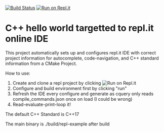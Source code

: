 [![Build Status](https://travis-ci.org/JeremyBorys/repl-cpp11.svg?branch=master)](https://travis-ci.org/JeremyBorys/repl-cpp11) [![Run on Repl.it](https://repl.it/badge/github/JeremyBorys/repl-cpp11)](https://repl.it/github/JeremyBorys/repl-cpp11)

# C++ hello world targetted to repl.it online IDE

This project automatically sets up and configures repl.it IDE with
correct project information for autocomplete, code-navigation, and C++ standard information from a CMake Project.

How to use: 
 1. Create and clone a repl project by clicking
    ![Run on Repl.it](https://repl.it/badge/github/JeremyBorys/repl-cpp11)
 2. Configure and build environment first by clicking "run"
 3. Refresh the IDE every configure and generate as cquery only reads
      compile_commands.json once on load (I could be wrong)
 4. Read-evaluate-print-loop it!

The default C++ Standard is C++17

The main binary is ./build/repl-example after build
